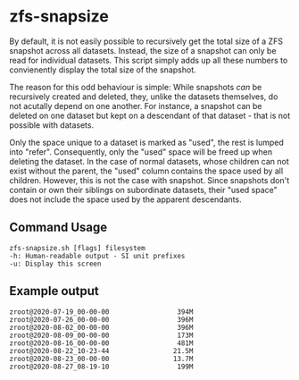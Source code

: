 zfs-snapsize
============
By default, it is not easily possible to recursively get the total size
of a ZFS snapshot across all datasets. Instead, the size of a snapshot
can only be read for individual datasets. This script simply adds up all
these numbers to convienently display the total size of the snapshot.

The reason for this odd behaviour is simple: While snapshots _can_ be
recursively created and deleted, they, unlike the datasets themselves,
do not acutally depend on one another. For instance, a snapshot can be
deleted on one dataset but kept on a descendant of that dataset - that
is not possible with datasets.

Only the space unique to a dataset is marked as "used", the rest is
lumped into "refer". Consequently, only the "used" space will be freed
up when deleting the dataset. In the case of normal datasets, whose
children can not exist without the parent, the "used" column contains
the space used by all children. However, this is not the case with
snapshot. Since snapshots don't contain or own their siblings on
subordinate datasets, their "used space" does not include the space
used by the apparent descendants.

Command Usage
--------------
    zfs-snapsize.sh [flags] filesystem
    -h: Human-readable output - SI unit prefixes
    -u: Display this screen

Example output
--------------
    zroot@2020-07-19_00-00-00                 394M
    zroot@2020-07-26_00-00-00                 396M
    zroot@2020-08-02_00-00-00                 396M
    zroot@2020-08-09_00-00-00                 173M
    zroot@2020-08-16_00-00-00                 481M
    zroot@2020-08-22_10-23-44                21.5M
    zroot@2020-08-23_00-00-00                13.7M
    zroot@2020-08-27_08-19-10                 199M
